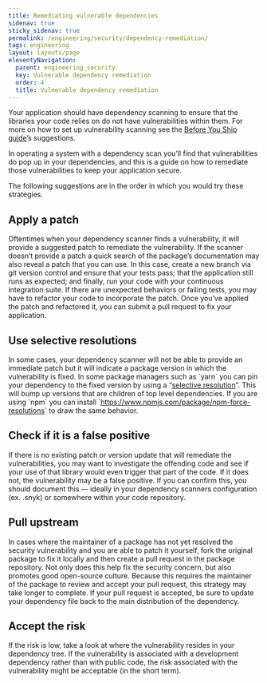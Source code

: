 ```yaml
---
title: Remediating vulnerable dependencies
sidenav: true
sticky_sidenav: true
permalink: /engineering/security/dependency-remediation/
tags: engineering
layout: layouts/page
eleventyNavigation: 
  parent: engineering_security
  key: Vulnerable dependency remediation
  order: 4
  title: Vulnerable dependency remediation
---
```


Your application should have dependency scanning to ensure that the libraries your code relies on do not have vulnerabilities within them. For more on how to set up vulnerability scanning see the [Before You Ship guide](https://before-you-ship.18f.gov/security/static-analysis/#dependency-analysis)’s suggestions.

In operating a system with a dependency scan you’ll find that vulnerabilities do pop up in your dependencies, and this is a guide on how to remediate those vulnerabilities to keep your application secure.

The following suggestions are in the order in which you would try these strategies.

## Apply a patch
Oftentimes when your dependency scanner finds a vulnerability, it will provide a suggested patch to remediate the vulnerability. If the scanner doesn’t provide a patch a quick search of the package’s documentation may also reveal a patch that you can use. In this case, create a new branch via git version control and ensure that your tests pass; that the application still runs as expected; and finally, run your code with your continuous integration suite. If there are unexpected behaviors or failing tests, you may have to refactor your code to incorporate the patch. Once you’ve applied the patch and refactored it, you can submit a pull request to fix your application.

## Use selective resolutions
In some cases, your dependency scanner will not be able to provide an immediate patch but it will indicate a package version in which the vulnerability is fixed. In some package managers such as \`yarn\` you can pin your dependency to the fixed version by using a “[selective resolution](https://classic.yarnpkg.com/en/docs/selective-version-resolutions/)”. This will bump up versions that are children of top level dependencies. If you are using \`npm\` you can install \`[<span class="underline">https://www.npmjs.com/package/npm-force-resolutions</span>](https://www.npmjs.com/package/npm-force-resolutions)\` to draw the same behavior.

## Check if it is a false positive
If there is no existing patch or version update that will remediate the vulnerabilities, you may want to investigate the offending code and see if your use of that library would even trigger that part of the code. If it does not, the vulnerability may be a false positive. If you can confirm this, you should document this — ideally in your dependency scanners configuration (ex. .snyk) or somewhere within your code repository.

## Pull upstream
In cases where the maintainer of a package has not yet resolved the security vulnerability and you are able to patch it yourself, fork the original package to fix it locally and then create a pull request in the package repository. Not only does this help fix the security concern, but also promotes good open-source culture. Because this requires the maintainer of the package to review and accept your pull request, this strategy may take longer to complete. If your pull request is accepted, be sure to update your dependency file back to the main distribution of the dependency.

## Accept the risk
If the risk is low, take a look at where the vulnerability resides in your dependency tree. If the vulnerability is associated with a development dependency rather than with public code, the risk associated with the vulnerability might be acceptable (in the short term).
